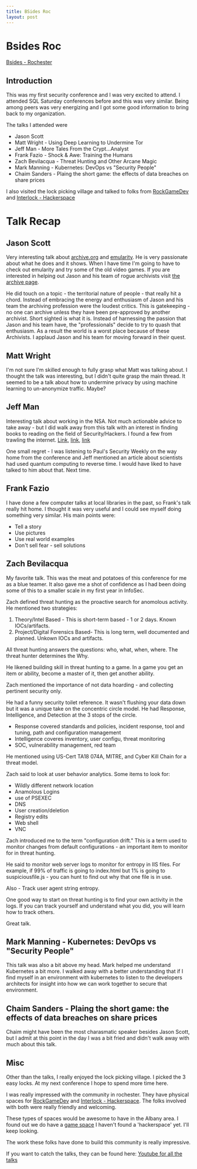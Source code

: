 ```yaml
---
title: BSides Roc
layout: post
---
```

# Bsides Roc
[Bsides - Rochester](http://bsidesroc.com)

## Introduction

This was my first security conference and I was very excited to attend. I attended SQL Saturday conferences before and this was very similar. Being among peers was very energizing and I got some good information to bring back to my organization.

The talks I attended were

* Jason Scott
* Matt Wright - Using Deep Learning to Undermine Tor
* Jeff Man - More Tales From the Crypt...Analyst
* Frank Fazio - Shock & Awe: Training the Humans
* Zach Bevilacqua - Threat Hunting and Other Arcane Magic
* Mark Manning - Kubernetes: DevOps vs "Security People"
* Chaim Sanders - Plaing the short game: the effects of data breaches on share prices

I also visited the lock picking village and talked to folks from [RockGameDev](http://rocgamedev.com/) and [Interlock - Hackerspace](https://www.interlockroc.org/)

# Talk Recap

## Jason Scott

Very interesting talk about [archive.org](archive.org) and [emularity](https://www.archiveteam.org/index.php?title=Emularity). He is very passionate about what he does and it shows. When I have time I'm going to have to check out emularity and try some of the old video games. If you are interested in helping out Jason and his team of rogue archivists visit [the archive page](https://www.archiveteam.org/index.php?title=Main_Page). 

He did touch on a topic - the territorial nature of people - that really hit a chord. Instead of embracing the energy and enthusiasm of Jason and his team the archiving profession were the loudest critics. This is gatekeeping - no one can archive unless they have been pre-approved by another archivist. Short sighted is what it is. Instead of harnessing the passion that Jason and his team have, the "professionals" decide to try to quash that enthusiasm. As a result the world is a worst place because of these Archivists. I applaud Jason and his team for moving forward in their quest.

## Matt Wright

I'm not sure I'm skilled enough to fully grasp what Matt was talking about. I thought the talk was interesting, but I didn't quite grasp the main thread. It seemed to be a talk about how to undermine privacy by using machine learning to un-anonymize traffic. Maybe?

## Jeff Man

Interesting talk about working in the NSA. Not much actionable advice to take away - but I did walk away from this talk with an interest in finding books to reading on the field of Security/Hackers. I found a few from trawling the internet. [Link](https://www.reddit.com/r/hacking/comments/a6aewa/is_this_book_any_good/), [link](https://www.reddit.com/r/hacking/comments/atbsgj/good_books_for_hackers_to_read/), [link](https://www.reddit.com/r/sysadmin/comments/84vyuj/anybody_sysadmin_fiction_recommendations/)

One small regret - I was listening to Paul's Security Weekly on the way home from the conference and Jeff mentioned an article about scientists had used quantum computing to reverse time. I would have liked to have talked to him about that. Next time.

## Frank Fazio

I have done a few computer talks at local libraries in the past, so Frank's talk really hit home. I thought it was very useful and I could see myself doing something very similar. His main points were:

* Tell a story
* Use pictures
* Use real world examples
* Don't sell fear - sell solutions

## Zach Bevilacqua

My favorite talk. This was the meat and potatoes of this conference for me as a blue teamer. It also gave me a shot of confidence as I had been doing some of this to a smaller scale in my first year in InfoSec. 

Zach defined threat hunting as the proactive search for anomolous activity. He mentioned two strategies:

1. Theory/Intel Based - This is short-term based - 1 or 2 days. Known IOCs/artifacts. 
2. Project/Digital Forensics Based- This is long term, well documented and planned. Unkown IOCs and artifacts. 

All threat hunting answers the questions: who, what, when, where. The threat hunter determines the Why.

He likened building skill in threat hunting to a game. In a game you get an item or ability, become a master of it, then get another ability.

Zach mentioned the importance of not data hoarding - and collecting pertinent security only.

He had a funny security toilet reference. It wasn't flushing your data down but it was a unique take on the concentric circle model. He had Response, Intelligence, and Detection at the 3 stops of the circle. 

* Response covered standards and policies, incident response, tool and tuning, path and configuration management
* Intelligence coveres inventory, user configu, threat monitoring
* SOC, vulnerability management, red team

He mentioned using US-Cert TA18 074A, MITRE, and Cyber Kill Chain for a threat model.

Zach said to look at user behavior analytics. Some items to look for:

* Wildly different network location
* Anamolous Logins
* use of PSEXEC
* DNS
* User creation/deletion
* Registry edits
* Web shell
* VNC

Zach introduced me to the term "configuration drift." This is a term used to monitor changes from default configurations - an important item to monitor for in threat hunting.

He said to monitor web server logs to monitor for entropy in IIS files. For example, if 99% of traffic is going to index.html but 1% is going to  suspiciousfile.js - you can hunt to find out why that one file is in use.

Also - Track user agent string entropy.

One good way to start on threat hunting is to find your own activity in the logs. If you can track yourself and understand what you did, you will learn how to track others.

Great talk.

## Mark Manning - Kubernetes: DevOps vs "Security People"

This talk was also a bit above my head. Mark helped me understand Kubernetes a bit more. I walked away with a better understanding that if I find myself in an environment with kubernetes to listen to the developers architects for insight into how we can work together to secure that environment. 

## Chaim Sanders - Plaing the short game: the effects of data breaches on share prices

Chaim might have been the most charasmatic speaker besides Jason Scott, but I admit at this point in the day I was a bit fried and didn't walk away with much about this talk.

## Misc

Other than the talks, I really enjoyed the lock picking village. I picked the 3 easy locks. At my next conference I hope to spend more time here.

I was really impressed with the community in rochester. They have physical spaces for [RockGameDev](http://rocgamedev.com/) and [Interlock - Hackerspace](https://www.interlockroc.org/). The folks involved with both were really friendly and welcoming.

These types of spaces would be awesome to have in the Albany area. I found out we do have a [game space](https://www.techvalleygamespace.com/) I haven't found a 'hackerspace' yet. I'll keep looking. 

The work these folks have done to build this community is really impressive.

If you want to catch the talks, they can be found here: [Youtube for all the talks](https://www.youtube.com/channel/UCkmXzx6WTF6rqvX07tXfinA/videos?view=0&sort=dd&flow=grid)
